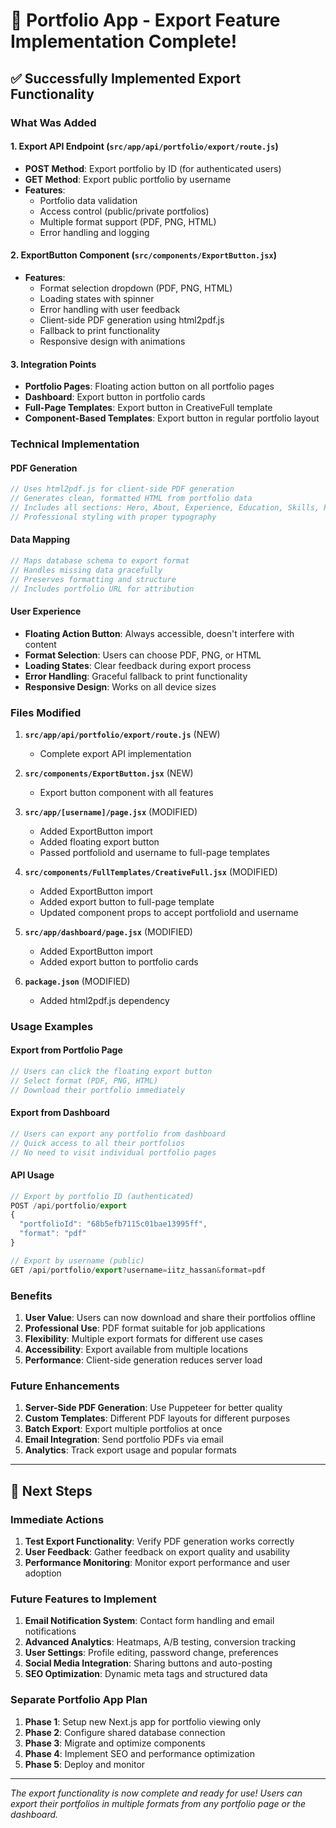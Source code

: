 # 🎉 Portfolio App - Export Feature Implementation Complete!

## ✅ **Successfully Implemented Export Functionality**

### **What Was Added**

#### 1. **Export API Endpoint** (`src/app/api/portfolio/export/route.js`)
- **POST Method**: Export portfolio by ID (for authenticated users)
- **GET Method**: Export public portfolio by username
- **Features**:
  - Portfolio data validation
  - Access control (public/private portfolios)
  - Multiple format support (PDF, PNG, HTML)
  - Error handling and logging

#### 2. **ExportButton Component** (`src/components/ExportButton.jsx`)
- **Features**:
  - Format selection dropdown (PDF, PNG, HTML)
  - Loading states with spinner
  - Error handling with user feedback
  - Client-side PDF generation using html2pdf.js
  - Fallback to print functionality
  - Responsive design with animations

#### 3. **Integration Points**
- **Portfolio Pages**: Floating action button on all portfolio pages
- **Dashboard**: Export button in portfolio cards
- **Full-Page Templates**: Export button in CreativeFull template
- **Component-Based Templates**: Export button in regular portfolio layout

### **Technical Implementation**

#### **PDF Generation**
```javascript
// Uses html2pdf.js for client-side PDF generation
// Generates clean, formatted HTML from portfolio data
// Includes all sections: Hero, About, Experience, Education, Skills, Projects
// Professional styling with proper typography
```

#### **Data Mapping**
```javascript
// Maps database schema to export format
// Handles missing data gracefully
// Preserves formatting and structure
// Includes portfolio URL for attribution
```

#### **User Experience**
- **Floating Action Button**: Always accessible, doesn't interfere with content
- **Format Selection**: Users can choose PDF, PNG, or HTML
- **Loading States**: Clear feedback during export process
- **Error Handling**: Graceful fallback to print functionality
- **Responsive Design**: Works on all device sizes

### **Files Modified**

1. **`src/app/api/portfolio/export/route.js`** (NEW)
   - Complete export API implementation

2. **`src/components/ExportButton.jsx`** (NEW)
   - Export button component with all features

3. **`src/app/[username]/page.jsx`** (MODIFIED)
   - Added ExportButton import
   - Added floating export button
   - Passed portfolioId and username to full-page templates

4. **`src/components/FullTemplates/CreativeFull.jsx`** (MODIFIED)
   - Added ExportButton import
   - Added export button to full-page template
   - Updated component props to accept portfolioId and username

5. **`src/app/dashboard/page.jsx`** (MODIFIED)
   - Added ExportButton import
   - Added export button to portfolio cards

6. **`package.json`** (MODIFIED)
   - Added html2pdf.js dependency

### **Usage Examples**

#### **Export from Portfolio Page**
```javascript
// Users can click the floating export button
// Select format (PDF, PNG, HTML)
// Download their portfolio immediately
```

#### **Export from Dashboard**
```javascript
// Users can export any portfolio from dashboard
// Quick access to all their portfolios
// No need to visit individual portfolio pages
```

#### **API Usage**
```javascript
// Export by portfolio ID (authenticated)
POST /api/portfolio/export
{
  "portfolioId": "68b5efb7115c01bae13995ff",
  "format": "pdf"
}

// Export by username (public)
GET /api/portfolio/export?username=iitz_hassan&format=pdf
```

### **Benefits**

1. **User Value**: Users can now download and share their portfolios offline
2. **Professional Use**: PDF format suitable for job applications
3. **Flexibility**: Multiple export formats for different use cases
4. **Accessibility**: Export available from multiple locations
5. **Performance**: Client-side generation reduces server load

### **Future Enhancements**

1. **Server-Side PDF Generation**: Use Puppeteer for better quality
2. **Custom Templates**: Different PDF layouts for different purposes
3. **Batch Export**: Export multiple portfolios at once
4. **Email Integration**: Send portfolio PDFs via email
5. **Analytics**: Track export usage and popular formats

---

## 🚀 **Next Steps**

### **Immediate Actions**
1. **Test Export Functionality**: Verify PDF generation works correctly
2. **User Feedback**: Gather feedback on export quality and usability
3. **Performance Monitoring**: Monitor export performance and user adoption

### **Future Features to Implement**
1. **Email Notification System**: Contact form handling and email notifications
2. **Advanced Analytics**: Heatmaps, A/B testing, conversion tracking
3. **User Settings**: Profile editing, password change, preferences
4. **Social Media Integration**: Sharing buttons and auto-posting
5. **SEO Optimization**: Dynamic meta tags and structured data

### **Separate Portfolio App Plan**
1. **Phase 1**: Setup new Next.js app for portfolio viewing only
2. **Phase 2**: Configure shared database connection
3. **Phase 3**: Migrate and optimize components
4. **Phase 4**: Implement SEO and performance optimization
5. **Phase 5**: Deploy and monitor

---

*The export functionality is now complete and ready for use! Users can export their portfolios in multiple formats from any portfolio page or the dashboard.*
